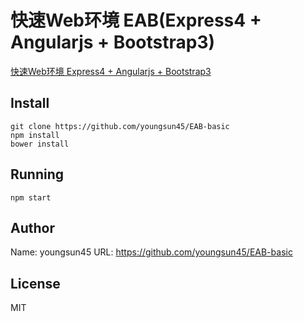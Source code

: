 快速Web环境 EAB(Express4 + Angularjs + Bootstrap3)
========================

[快速Web环境 Express4 + Angularjs + Bootstrap3](https://github.com/youngsun45/EAB-basic)

## Install

```{bash}
git clone https://github.com/youngsun45/EAB-basic
npm install
bower install
```

## Running

```{bash}
npm start
```
## Author
Name: youngsun45
URL: https://github.com/youngsun45/EAB-basic

## License
MIT

